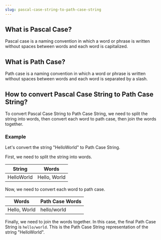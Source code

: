 ```yaml
---
slug: pascal-case-string-to-path-case-string
---
```


## What is Pascal Case?

Pascal case is a naming convention in which a word or phrase is written without spaces between words and each word is capitalized.

## What is Path Case?

Path case is a naming convention in which a word or phrase is written without spaces between words and each word is separated by a slash.

## How to convert Pascal Case String to Path Case String?

To convert Pascal Case String to Path Case String, we need to split the string into words, then convert each word to path case, then join the words together.

### Example

Let's convert the string "HelloWorld" to Path Case String.

First, we need to split the string into words.

| String     | Words        |
| ---------- | ------------ |
| HelloWorld | Hello, World |

Now, we need to convert each word to path case.

| Words        | Path Case Words |
| ------------ | --------------- |
| Hello, World | hello/world     |

Finally, we need to join the words together. In this case, the final Path Case String is `hello/world`. This is the Path Case String representation of the string "HelloWorld".
